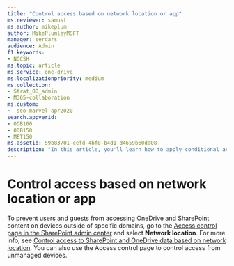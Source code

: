 ```yaml
---
title: "Control access based on network location or app"
ms.reviewer: samust
ms.author: mikeplum
author: MikePlumleyMSFT
manager: serdars
audience: Admin
f1.keywords:
- NOCSH
ms.topic: article
ms.service: one-drive
ms.localizationpriority: medium
ms.collection: 
- Strat_OD_admin
- M365-collaboration
ms.custom:
-  seo-marvel-apr2020
search.appverid:
- ODB160
- ODB150
- MET150
ms.assetid: 59b83701-cefd-4bf8-b4d1-d4659b60da08
description: "In this article, you'll learn how to apply conditional access settings."
---
```


# Control access based on network location or app

To prevent users and guests from accessing OneDrive and SharePoint content on devices outside of specific domains, go to the [Access control page in the SharePoint admin center](https://admin.microsoft.com/sharepoint?page=accessControl&modern=true) and select **Network location**. For more info, see [Control access to SharePoint and OneDrive data based on network location](/sharepoint/control-access-based-on-network-location). You can also use the Access control page to control access from unmanaged devices. 
  


